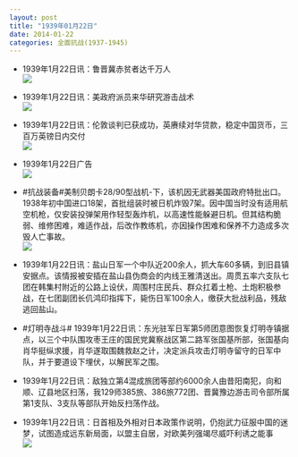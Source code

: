 ```yaml
---
layout: post
title: "1939年01月22日"
date: 2014-01-22
categories: 全面抗战(1937-1945)
---
```


<meta name="referrer" content="no-referrer" />

- 1939年1月22日讯：鲁晋冀赤贫者达千万人 <br/><img src="https://ww2.sinaimg.cn/large/aca367d8jw1ecso1rmrdnj209807jq42.jpg" />

- 1939年1月22日讯：美政府派员来华研究游击战术 <br/><img src="https://ww2.sinaimg.cn/large/aca367d8jw1ecsmbas9ahj20a206yq47.jpg" />

- 1939年1月22日讯：伦敦谈判已获成功，英赓续对华贷款，稳定中国货币，三百万英镑日内交付 <br/><img src="https://ww3.sinaimg.cn/large/aca367d8jw1ecsbwr4yduj20ai0kktdj.jpg" />

- 1939年1月22日广告 <br/><img src="https://ww1.sinaimg.cn/large/aca367d8jw1ecs6pla780j20cf0afac3.jpg" />

- #抗战装备#美制贝朗卡28/90型战机-下，该机因无武器美国政府特批出口。1938年初中国进口18架，首批组装时被日机炸毁7架。因中国当时没有适用航空机枪，仅安装投弹架用作轻型轰炸机，以高速性能躲避日机。但其结构脆弱、维修困难，难适作战，后改作教练机，亦因操作困难和保养不力造成多次毁人亡事故。 <br/><img src="https://ww2.sinaimg.cn/large/aca367d8jw1ecs4yz8q7qj20bj0sx78c.jpg" />

- 1939年1月22日讯：盐山日军一个中队近200余人，抓大车60多辆，到旧县镇安据点。该情报被安插在盐山县伪商会的内线王雅清送出。周贯五率六支队七团在韩集村附近的公路上设伏，周围村庄民兵、群众扛着土枪、土炮积极参战，在七团副团长仉鸿印指挥下，毙伤日军100余人，缴获大批战利品，残敌逃回盐山。 

- #灯明寺战斗# 1939年1月22日讯：东光驻军日军第5师团意图恢复灯明寺镇据点，以三个中队围攻枣王庄的国民党冀察战区第二路军张国基所部，张国基向肖华挺纵求援，肖华遂取围魏救赵之计，决定派兵攻击灯明寺留守的日军中队，并于要道设下埋伏，以解民军之围。 

- 1939年1月22日讯：敌独立第4混成旅团等部约6000余人由昔阳南犯，向和顺、辽县地区扫荡，我129师385旅、386旅772团、晋冀豫边游击司令部所属第1支队、3支队等部队开始反扫荡作战。 

- 1939年1月22日讯：日首相及外相对日本政策作说明，仍抱武力征服中国的迷梦，试图造成远东新局面，以盟主自居，对欧美列强竭尽威吓利诱之能事 <br/><img src="https://ww3.sinaimg.cn/large/aca367d8jw1ecry1663fxj208b198aju.jpg" />

